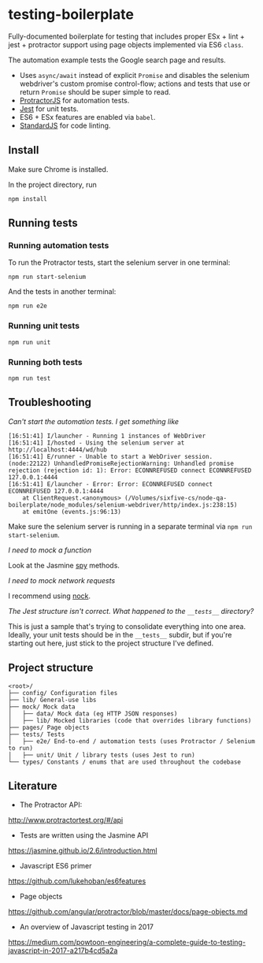 # testing-boilerplate

Fully-documented boilerplate for testing that includes proper ESx + lint + jest + protractor support using page objects implemented via ES6 `class`.

The automation example tests the Google search page and results.

- Uses `async/await` instead of explicit `Promise` and disables the selenium webdriver's custom promise control-flow; actions and tests that use or return `Promise` should be super simple to read.
- [ProtractorJS](http://www.protractortest.org) for automation tests.
- [Jest](https://facebook.github.io/jest/) for unit tests.
- ES6 + ESx features are enabled via `babel`.
- [StandardJS](https://standardjs.com/) for code linting.

## Install

Make sure Chrome is installed.

In the project directory, run

`npm install`

## Running tests

### Running automation tests

To run the Protractor tests, start the selenium server in one terminal:

`npm run start-selenium`

And the tests in another terminal:

`npm run e2e`

### Running unit tests

`npm run unit`

### Running both tests

`npm run test`

## Troubleshooting

*Can't start the automation tests. I get something like*

```
[16:51:41] I/launcher - Running 1 instances of WebDriver
[16:51:41] I/hosted - Using the selenium server at http://localhost:4444/wd/hub
[16:51:41] E/runner - Unable to start a WebDriver session.
(node:22122) UnhandledPromiseRejectionWarning: Unhandled promise rejection (rejection id: 1): Error: ECONNREFUSED connect ECONNREFUSED 127.0.0.1:4444
[16:51:41] E/launcher - Error: Error: ECONNREFUSED connect ECONNREFUSED 127.0.0.1:4444
    at ClientRequest.<anonymous> (/Volumes/sixfive-cs/node-qa-boilerplate/node_modules/selenium-webdriver/http/index.js:238:15)
    at emitOne (events.js:96:13)
```

Make sure the selenium server is running in a separate terminal via `npm run start-selenium`.

*I need to mock a function*

Look at the Jasmine [spy](https://jasmine.github.io/2.6/introduction.html#section-Spies) methods.

*I need to mock network requests*

I recommend using [nock](https://github.com/node-nock/nock).

*The Jest structure isn't correct. What happened to the `__tests__` directory?*

This is just a sample that's trying to consolidate everything into one area. Ideally, your unit tests should be in the
`__tests__` subdir, but if you're starting out here, just stick to the project structure I've defined.

## Project structure

```
<root>/
├── config/ Configuration files
├── lib/ General-use libs
├── mock/ Mock data
│   ├── data/ Mock data (eg HTTP JSON responses)
│   ├── lib/ Mocked libraries (code that overrides library functions)
├── pages/ Page objects
├── tests/ Tests
│   ├── e2e/ End-to-end / automation tests (uses Protractor / Selenium to run)
│   ├── unit/ Unit / library tests (uses Jest to run)
└── types/ Constants / enums that are used throughout the codebase
```

## Literature

- The Protractor API:

http://www.protractortest.org/#/api

- Tests are written using the Jasmine API

https://jasmine.github.io/2.6/introduction.html

- Javascript ES6 primer

https://github.com/lukehoban/es6features

- Page objects

https://github.com/angular/protractor/blob/master/docs/page-objects.md

- An overview of Javascript testing in 2017

https://medium.com/powtoon-engineering/a-complete-guide-to-testing-javascript-in-2017-a217b4cd5a2a
